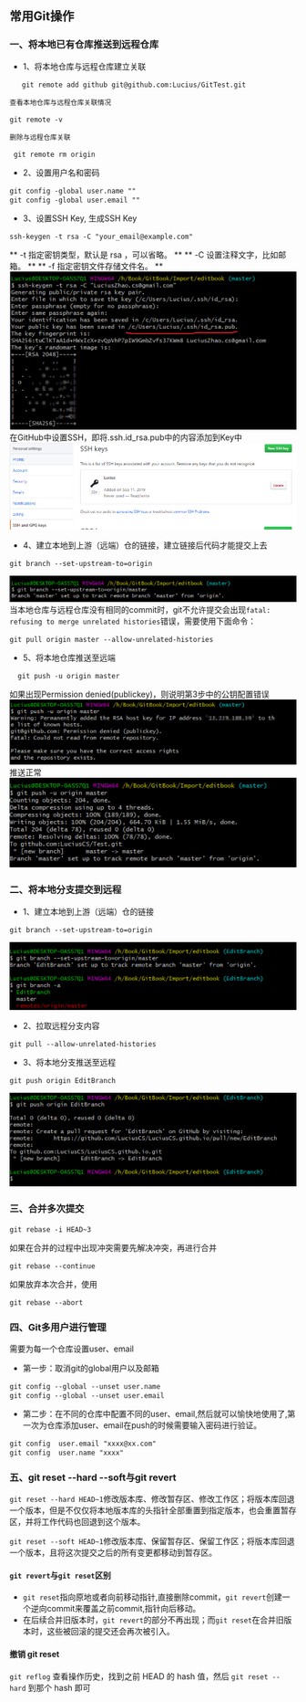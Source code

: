 ## 常用Git操作

### 一、将本地已有仓库推送到远程仓库

* 1、将本地仓库与远程仓库建立关联
```
   git remote add github git@github.com:Lucius/GitTest.git
```
    查看本地仓库与远程仓库关联情况
```
git remote -v
```
    删除与远程仓库关联 
```
 git remote rm origin
```

* 2、设置用户名和密码
```
git config -global user.name ""
git config -global user.email ""
```
* 3、设置SSH Key,
    生成SSH Key
```
ssh-keygen -t rsa -C "your_email@example.com"
```
** -t 指定密钥类型，默认是 rsa ，可以省略。 **
** -C 设置注释文字，比如邮箱。 **
** -f 指定密钥文件存储文件名。 ** 
![](/assets/GitImg1.png)
   在GitHub中设置SSH，即将.ssh.id_rsa.pub中的内容添加到Key中
  ![](/assets/GitImg2.png)
* 4、建立本地到上游（远端）仓的链接，建立链接后代码才能提交上去
```
git branch --set-upstream-to=origin
```
![](/assets/GitImg3.png)
    当本地仓库与远程仓库没有相同的commit时，git不允许提交会出现`fatal: refusing to merge unrelated histories`错误，需要使用下面命令：
```
git pull origin master --allow-unrelated-histories
```
* 5、将本地仓库推送至远端
```
  git push -u origin master 
```
如果出现Permission denied(publickey)，则说明第3步中的公钥配置错误
![](/assets/GitImg4.png)
推送正常
![](/assets/GitImg5.png)

### 二、将本地分支提交到远程

* 1、建立本地到上游（远端）仓的链接
```
git branch --set-upstream-to=origin
```
![](/assets/GitImg6.png)

* 2、拉取远程分支内容
```
git pull --allow-unrelated-histories
```
* 3、将本地分支推送至远程
```
git push origin EditBranch
```
![](/assets/GitImg7.png)


### 三、合并多次提交

```
git rebase -i HEAD~3
```

如果在合并的过程中出现冲突需要先解决冲突，再进行合并
```
git rebase --continue  
```

如果放弃本次合并，使用
```
git rebase --abort 
```
### 四、Git多用户进行管理

需要为每一个仓库设置user、email

* 第一步：取消git的global用户以及邮箱

```
git config --global --unset user.name
git config --global --unset user.email

```


* 第二步：在不同的仓库中配置不同的user、email,然后就可以愉快地使用了,第一次为仓库添加user、email在push的时候需要输入密码进行验证。

```
git config  user.email "xxxx@xx.com"
git config  user.name "xxxx"

```

### 五、git reset --hard --soft与git revert

`git reset --hard HEAD~1`修改版本库、修改暂存区、修改工作区；将版本库回退一个版本，但是不仅仅将本地版本库的头指针全部重置到指定版本，也会重置暂存区，并将工作代码也回退到这个版本。

`git reset --soft HEAD~1`修改版本库、保留暂存区、保留工作区；将版本库回退一个版本，且将这次提交之后的所有变更都移动到暂存区。

#### `git revert`与`git reset`区别
* `git reset`指向原地或者向前移动指针,直接删除commit，`git revert`创建一个逆向commit来覆盖之前commit,指针向后移动。
*  在后续合并旧版本时，`git revert`的部分不再出现；而`git reset`在合并旧版本时，这些被回滚的提交还会再次被引入。

#### 撤销 git reset

`git reflog` 查看操作历史，找到之前 HEAD 的 hash 值，然后 `git reset --hard` 到那个 hash 即可







